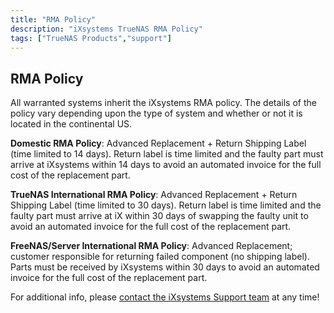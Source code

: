 ```yaml
---
title: "RMA Policy"
description: "iXsystems TrueNAS RMA Policy"
tags: ["TrueNAS Products","support"]
---
```


## RMA Policy

All warranted systems inherit the iXsystems RMA policy. The details of the policy vary depending upon the type of system and whether or not it is located in the continental US.

**Domestic RMA Policy**: Advanced Replacement + Return Shipping Label (time limited to 14 days). Return label is time limited and the faulty part must arrive at iXsystems within 14 days to avoid an automated invoice for the full cost of the replacement part.

**TrueNAS International RMA Policy**: Advanced Replacement + Return Shipping Label (time limited to 30 days). Return label is time limited and the faulty part must arrive at iX within 30 days of swapping the faulty unit to avoid an automated invoice for the full cost of the replacement part.

**FreeNAS/Server International RMA Policy**: Advanced Replacement; customer responsible for returning failed component (no shipping label). Parts must be received by iXsystems within 30 days to avoid an automated invoice for the full cost of the replacement part.

For additional info, please [contact the iXsystems Support team](/hub/initial-setup/support/#contacting-ixsystems-support) at any time!
